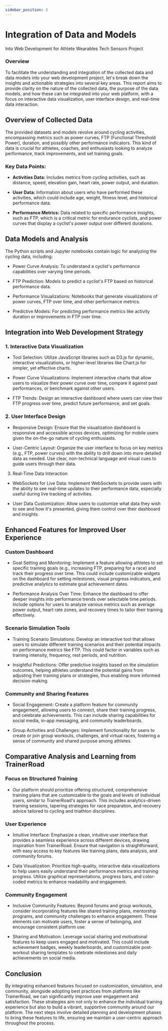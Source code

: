 ```yaml
---
sidebar_position: 3
---
```


# Integration of Data and Models
Into Web Development for Athlete Wearables Tech Sensors Project

### Overview

To facilitate the understanding and integration of the collected data and data models into your web development project, let's break down the insights and actionable strategies into several key areas. This report aims to provide clarity on the nature of the collected data, the purpose of the data models, and how these can be integrated into your web platform, with a focus on interactive data visualization, user interface design, and real-time data interaction.

## Overview of Collected Data

The provided datasets and models revolve around cycling activities, encompassing metrics such as power curves, FTP (Functional Threshold Power), duration, and possibly other performance indicators. This kind of data is crucial for athletes, coaches, and enthusiasts looking to analyze performance, track improvements, and set training goals.

### Key Data Points:

- **Activities Data:** Includes metrics from cycling activities, such as distance, speed, elevation gain, heart rate, power output, and duration.

- **User Data:** Information about users who have performed these activities, which could include age, weight, fitness level, and historical performance data.

- **Performance Metrics:** Data related to specific performance insights, such as FTP, which is a critical metric for endurance cyclists, and power curves that display a cyclist's power output over different durations.

## Data Models and Analysis

The Python scripts and Jupyter notebooks contain logic for analyzing the cycling data, including:

- Power Curve Analysis: To understand a cyclist's performance capabilities over varying time periods.

- FTP Prediction: Models to predict a cyclist's FTP based on historical performance data.

- Performance Visualizations: Notebooks that generate visualizations of power curves, FTP over time, and other performance metrics.

- Predictive Models: For predicting performance metrics like activity duration or improvements in FTP over time.

## Integration into Web Development Strategy

### 1.	Interactive Data Visualization

- Tool Selection: Utilize JavaScript libraries such as D3.js for dynamic, interactive visualizations, or higher-level libraries like Chart.js for simpler, yet effective charts.

- Power Curve Visualizations: Implement interactive charts that allow users to visualize their power curve over time, compare it against past performances, or benchmark against other users.

- FTP Trends: Design an interactive dashboard where users can view their FTP progress over time, predict future performance, and set goals.

### 2.	User Interface Design

- Responsive Design: Ensure that the visualization dashboard is responsive and accessible across devices, optimizing for mobile users given the on-the-go nature of cycling enthusiasts.

- User-Centric Layout: Organize the user interface to focus on key metrics (e.g., FTP, power curves) with the ability to drill down into more detailed data as needed. Use clear, non-technical language and visual cues to guide users through their data.

3.	Real-Time Data Interaction

- WebSockets for Live Data: Implement WebSockets to provide users with the ability to see real-time updates to their performance data, especially useful during live tracking of activities.

- User Data Customization: Allow users to customize what data they wish to see and how it's presented, giving them control over their dashboard and insights.

## Enhanced Features for Improved User Experience

### Custom Dashboard

- Goal Setting and Monitoring: Implement a feature allowing athletes to set specific training goals (e.g., increasing FTP, preparing for a race) and track their progress over time. This could include customizable widgets on the dashboard for setting milestones, visual progress indicators, and predictive analytics to estimate goal achievement dates.

- Performance Analysis Over Time: Enhance the dashboard to offer deeper insights into performance trends over selectable time periods. Include options for users to analyze various metrics such as average power output, heart rate zones, and recovery times to tailor their training effectively.

### Scenario Simulation Tools

- Training Scenario Simulations: Develop an interactive tool that allows users to simulate different training scenarios and their potential impacts on performance metrics like FTP. This could factor in variables such as training intensity, frequency, rest periods, and nutrition.

- Insightful Predictions: Offer predictive insights based on the simulation outcomes, helping athletes understand the potential gains from adjusting their training plans or strategies, thus enabling more informed decision-making.

### Community and Sharing Features

- Social Engagement: Create a platform feature for community engagement, allowing users to connect, share their training progress, and celebrate achievements. This can include sharing capabilities for social media, in-app messaging, and community leaderboards.

- Group Activities and Challenges: Implement functionality for users to create or join group workouts, challenges, and virtual races, fostering a sense of community and shared purpose among athletes.

## Comparative Analysis and Learning from TrainerRoad

### Focus on Structured Training

- Our platform should prioritize offering structured, comprehensive training plans that are customizable to the goals and levels of individual users, similar to TrainerRoad's approach. This includes analytics-driven training sessions, tapering strategies for race preparation, and recovery advice tailored to cycling and triathlon disciplines.

### User Experience

- Intuitive Interface: Emphasize a clean, intuitive user interface that provides a seamless experience across different devices, drawing inspiration from TrainerRoad. Ensure that navigation is straightforward, with easy access to key features like training plans, data analysis, and community forums.

- Data Visualization: Prioritize high-quality, interactive data visualizations to help users easily understand their performance metrics and training progress. Utilize graphical representations, progress bars, and color-coded metrics to enhance readability and engagement.

### Community Engagement

- Inclusive Community Features: Beyond forums and group workouts, consider incorporating features like shared training plans, mentorship programs, and community challenges to enhance engagement. These elements can motivate users, foster a sense of belonging, and encourage consistent platform use.

- Sharing and Motivation: Leverage social sharing and motivational features to keep users engaged and motivated. This could include achievement badges, weekly leaderboards, and customizable post-workout sharing templates to celebrate milestones and daily achievements on social media.

## Conclusion

By integrating enhanced features focused on customization, simulation, and community, alongside adopting best practices from platforms like TrainerRoad, we can significantly improve user engagement and satisfaction. These strategies aim not only to enhance the individual training experience but also to build a vibrant, supportive community around our platform. The next steps involve detailed planning and development phases to bring these features to life, ensuring we maintain a user-centric approach throughout the process.
